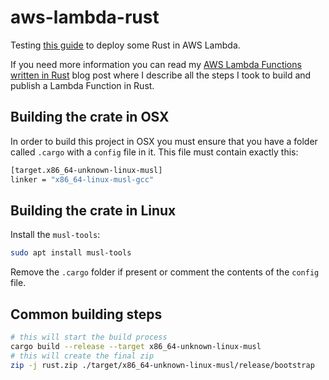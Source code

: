 # aws-lambda-rust

Testing [this guide](https://aws.amazon.com/es/blogs/opensource/rust-runtime-for-aws-lambda/) to deploy some Rust in AWS Lambda.

If you need more information you can read my [AWS Lambda Functions written in Rust](https://robertohuertas.com/2018/12/02/aws-lambda-rust/) blog post where I describe all the steps I took to build and publish a Lambda Function in Rust.

## Building the crate in OSX

In order to build this project in OSX you must ensure that you have a folder called `.cargo` with a `config` file in it. This file must contain exactly this:

```sh
[target.x86_64-unknown-linux-musl]
linker = "x86_64-linux-musl-gcc"
```

## Building the crate in Linux

Install the `musl-tools`:

```sh
sudo apt install musl-tools
```

Remove the `.cargo` folder if present or comment the contents of the `config` file.

## Common building steps

```sh
# this will start the build process
cargo build --release --target x86_64-unknown-linux-musl
# this will create the final zip
zip -j rust.zip ./target/x86_64-unknown-linux-musl/release/bootstrap
```
